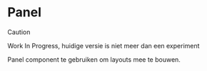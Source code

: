 # Panel

> [!CAUTION]
> Work In Progress, huidige versie is niet meer dan een experiment

Panel component te gebruiken om layouts mee te bouwen.
